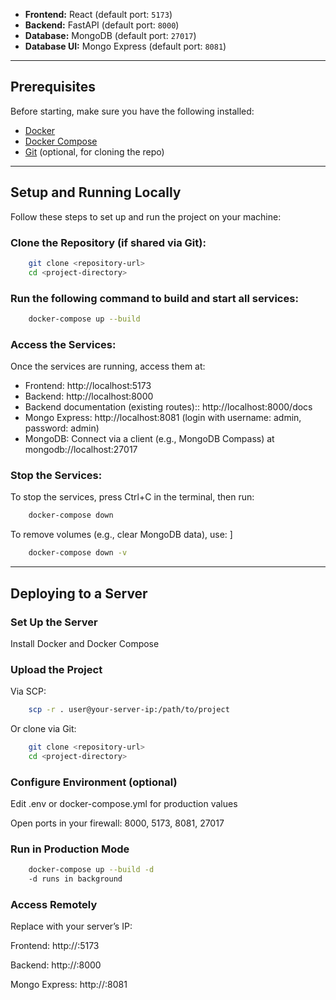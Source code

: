 - **Frontend:** React (default port: `5173`)
- **Backend:** FastAPI (default port: `8000`)
- **Database:** MongoDB (default port: `27017`)
- **Database UI:** Mongo Express (default port: `8081`)

---

## Prerequisites

Before starting, make sure you have the following installed:

- [Docker](https://www.docker.com/)
- [Docker Compose](https://docs.docker.com/compose/)
- [Git](https://git-scm.com/) (optional, for cloning the repo)

---

## Setup and Running Locally

Follow these steps to set up and run the project on your machine:

### Clone the Repository (if shared via Git):
```bash
    git clone <repository-url>
    cd <project-directory>
```

### Run the following command to build and start all services:
```bash
    docker-compose up --build
```

### Access the Services:

Once the services are running, access them at:

* Frontend: http://localhost:5173
* Backend: http://localhost:8000
* Backend documentation (existing routes):: http://localhost:8000/docs
* Mongo Express: http://localhost:8081 (login with username: admin, password: admin)
* MongoDB: Connect via a client (e.g., MongoDB Compass) at mongodb://localhost:27017


### Stop the Services:

To stop the services, press Ctrl+C in the terminal, then run:
```bash
    docker-compose down
```

To remove volumes (e.g., clear MongoDB data), use:
]
```bash
    docker-compose down -v
```

---

## Deploying to a Server

### Set Up the Server


Install Docker and Docker Compose

### Upload the Project
Via SCP:

```bash
    scp -r . user@your-server-ip:/path/to/project
```


Or clone via Git:

```bash
    git clone <repository-url>
    cd <project-directory>
```


### Configure Environment (optional)
Edit .env or docker-compose.yml for production values

Open ports in your firewall: 8000, 5173, 8081, 27017

### Run in Production Mode
```bash
    docker-compose up --build -d
    -d runs in background
```


###  Access Remotely
Replace <server-ip> with your server’s IP:

Frontend: http://<server-ip>:5173

Backend: http://<server-ip>:8000

Mongo Express: http://<server-ip>:8081